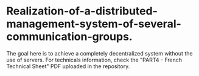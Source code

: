 # Realization-of-a-distributed-management-system-of-several-communication-groups.

The goal here is to achieve a completely decentralized system without the use of servers.
For technicals information, check the "PART4 - French Technical Sheet" PDF uploaded in the repository.

